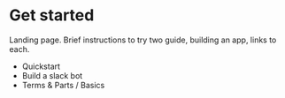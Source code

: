 # Get started

Landing page. Brief instructions to try two guide, building an app, links to each.

* Quickstart
* Build a slack bot
* Terms & Parts / Basics

